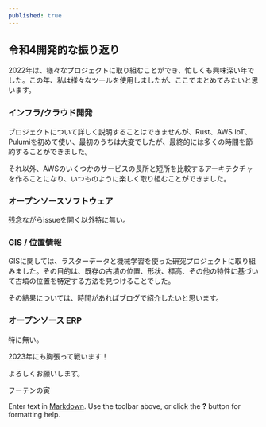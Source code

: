```yaml
---
published: true
---
```

## 令和4開発的な振り返り

2022年は、様々なプロジェクトに取り組むことができ、忙しくも興味深い年でした。この年、私は様々なツールを使用しましたが、ここでまとめてみたいと思います。

### インフラ/クラウド開発

プロジェクトについて詳しく説明することはできませんが、Rust、AWS IoT、Pulumiを初めて使い、最初のうちは大変でしたが、最終的には多くの時間を節約することができました。

それ以外、AWSのいくつかのサービスの長所と短所を比較するアーキテクチャを作ることになり、いつものように楽しく取り組むことができました。

### オープンソースソフトウェア

残念ながらissueを開く以外特に無い。

### GIS / 位置情報

GISに関しては、ラスターデータと機械学習を使った研究プロジェクトに取り組みました。その目的は、既存の古墳の位置、形状、標高、その他の特性に基づいて古墳の位置を特定する方法を見つけることでした。

その結果については、時間があればブログで紹介したいと思います。


### オープンソース ERP
特に無い。


2023年にも胸張って戦います！

よろしくお願いします。

フーテンの寅



Enter text in [Markdown](http://daringfireball.net/projects/markdown/). Use the toolbar above, or click the **?** button for formatting help.
